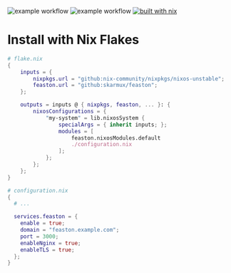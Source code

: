 ![example workflow](https://github.com/skarmux/feaston/actions/workflows/build.yml/badge.svg?branch=main)
![example workflow](https://github.com/skarmux/feaston/actions/workflows/check.yml/badge.svg?branch=main)
[![built with nix](https://img.shields.io/static/v1?logo=nixos&logoColor=white&label=&message=Built%20with%20Nix&color=41439a)](https://builtwithnix.org)

# Install with Nix Flakes

```nix
# flake.nix
{
    inputs = {
        nixpkgs.url = "github:nix-community/nixpkgs/nixos-unstable";
        feaston.url = "github:skarmux/feaston";
    };

    outputs = inputs @ { nixpkgs, feaston, ... }: {
        nixosConfigurations = {
            "my-system" = lib.nixosSystem {
                specialArgs = { inherit inputs; };
                modules = [
                    feaston.nixosModules.default
                    ./configuration.nix
                ];
            };
        }; 
    };
}
```

```nix
# configuration.nix
{
  # ...

  services.feaston = {
    enable = true;
    domain = "feaston.example.com";
    port = 3000;
    enableNginx = true;
    enableTLS = true;
  };
}
```

